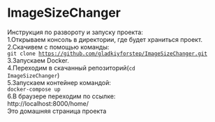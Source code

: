 # ImageSizeChanger
Инструкция по развороту и запуску проекта:<br>
1.Открываем консоль в директории, где будет храниться проект.<br>
2.Скачивем с помощью команды:<br>
<code>git clone https://github.com/gladkiyforstep/ImageSizeChanger.git</code><br>
3.Запускаем Docker.<br>
4.Переходим в скачанный репозиторий(<code>cd ImageSizeChanger</code>)<br>
5.Запускаем контейнер командой:<br>
<code>docker-compose up</code><br>
6.В браузере переходим по ссылке:<br>
http://localhost:8000/home/<br>
 Это домашняя страница проекта
